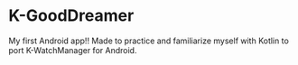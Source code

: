 # K-GoodDreamer
My first Android app!! Made to practice and familiarize myself with Kotlin to port K-WatchManager for Android.
